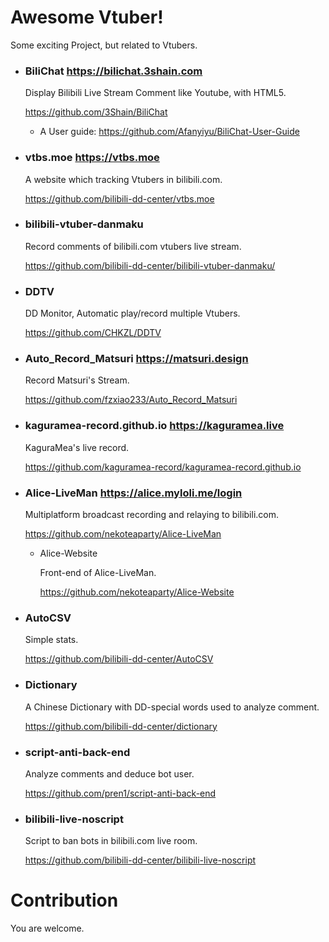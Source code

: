 # Awesome Vtuber!

Some exciting Project, but related to Vtubers.

* ### BiliChat <https://bilichat.3shain.com>

  Display Bilibili Live Stream Comment like Youtube, with HTML5.

  <https://github.com/3Shain/BiliChat>

  * A User guide: <https://github.com/Afanyiyu/BiliChat-User-Guide>

* ### vtbs.moe <https://vtbs.moe>

  A website which tracking  Vtubers in bilibili.com.

  <https://github.com/bilibili-dd-center/vtbs.moe>

* ### bilibili-vtuber-danmaku

  Record comments of bilibili.com vtubers live stream.

  <https://github.com/bilibili-dd-center/bilibili-vtuber-danmaku/>

* ### DDTV

  DD Monitor, Automatic play/record multiple Vtubers.

  <https://github.com/CHKZL/DDTV>

* ### Auto_Record_Matsuri <https://matsuri.design>

  Record Matsuri's Stream.

  <https://github.com/fzxiao233/Auto_Record_Matsuri>

* ### kaguramea-record.github.io <https://kaguramea.live>

  KaguraMea's live record.

  https://github.com/kaguramea-record/kaguramea-record.github.io

* ### Alice-LiveMan <https://alice.myloli.me/login>

  Multiplatform broadcast recording and relaying to bilibili.com.

  <https://github.com/nekoteaparty/Alice-LiveMan>

  * Alice-Website

    Front-end of Alice-LiveMan.

    https://github.com/nekoteaparty/Alice-Website

* ### AutoCSV

  Simple stats.

  <https://github.com/bilibili-dd-center/AutoCSV>

* ### Dictionary

  A Chinese Dictionary with DD-special words used to analyze comment.

  <https://github.com/bilibili-dd-center/dictionary>

* ### script-anti-back-end

  Analyze comments and deduce bot user.

  <https://github.com/pren1/script-anti-back-end>

* ### bilibili-live-noscript

  Script to ban bots in bilibili.com live room.

  <https://github.com/bilibili-dd-center/bilibili-live-noscript>

# Contribution

You are welcome.